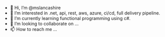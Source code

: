 - 👋 Hi, I’m @mslancashire
- 👀 I’m interested in .net, api, rest, aws, azure, ci/cd, full delivery pipeline.
- 🌱 I’m currently learning functional programming using c#.
- 💞️ I’m looking to collaborate on ...
- 📫 How to reach me ...

<!---
mslancashire/mslancashire is a ✨ special ✨ repository because its `README.md` (this file) appears on your GitHub profile.
You can click the Preview link to take a look at your changes.
--->
